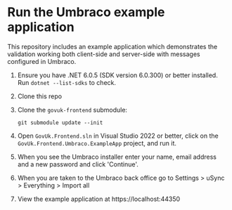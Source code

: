 # Run the Umbraco example application

This repository includes an example application which demonstrates the validation working both client-side and server-side with messages configured in Umbraco.

1. Ensure you have .NET 6.0.5 (SDK version 6.0.300) or better installed. Run `dotnet --list-sdks` to check.
2. Clone this repo
3. Clone the `govuk-frontend` submodule:

   ```pwsh
   git submodule update --init
   ```

4. Open `GovUk.Frontend.sln` in Visual Studio 2022 or better, click on the `GovUk.Frontend.Umbraco.ExampleApp` project, and run it.
5. When you see the Umbraco installer enter your name, email address and a new password and click 'Continue'.
6. When you are taken to the Umbraco back office go to Settings > uSync > Everything > Import all
7. View the example application at https://localhost:44350
